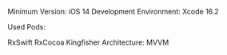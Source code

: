 Minimum Version: iOS 14
Development Environment: Xcode 16.2

Used Pods:

RxSwift
RxCocoa
Kingfisher
Architecture: MVVM
